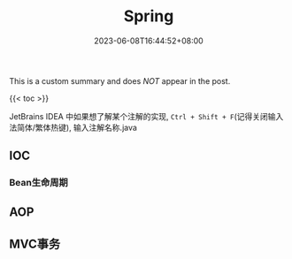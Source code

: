 ﻿---
title: "Spring"
date: 2023-06-08T16:44:52+08:00
categories:
- Java
- WebFramework
tags:
- Java
- Spring
keywords:
- java
- spring
- bean
- ioc
- aop
clearReading: true
#thumbnailImage: //example.com/static/A.png
thumbnailImage: image-1.png
thumbnailImagePosition: bottom
autoThumbnailImage: yes
metaAlignment: center
#coverImage: //example.com/static/B.png
coverImage: image-2.png
coverCaption: "A beautiful image"
coverMeta: out
coverSize: full
comments: false
showTags: true
showPagination: true
showSocial: true
showDate: true
---

This is a custom summary and does *NOT* appear in the post.
<!--more-->

{{< toc >}}

JetBrains IDEA 中如果想了解某个注解的实现, `Ctrl + Shift + F`(记得关闭输入法简体/繁体热键), 输入注解名称.java

## IOC

### Bean生命周期
[TODO]: 插入图片 "备注"


## AOP

## MVC事务
